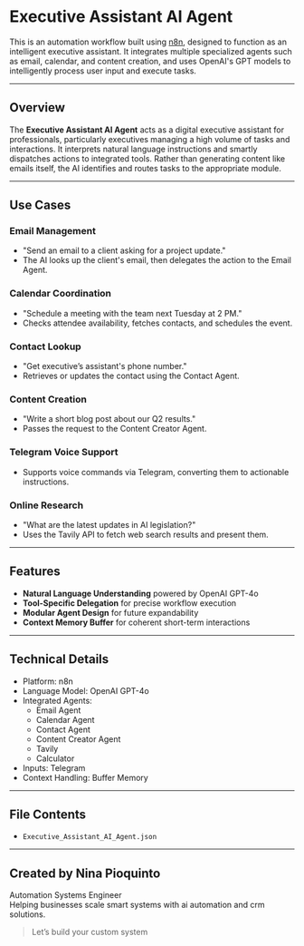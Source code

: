 # Executive Assistant AI Agent

This is an automation workflow built using [n8n](https://n8n.io), designed to function as an intelligent executive assistant. It integrates multiple specialized agents such as email, calendar, and content creation, and uses OpenAI's GPT models to intelligently process user input and execute tasks.

---

##  Overview

The **Executive Assistant AI Agent** acts as a digital executive assistant for professionals, particularly executives managing a high volume of tasks and interactions. It interprets natural language instructions and smartly dispatches actions to integrated tools. Rather than generating content like emails itself, the AI identifies and routes tasks to the appropriate module.

---

##  Use Cases

###  Email Management
- "Send an email to a client asking for a project update."
- The AI looks up the client's email, then delegates the action to the Email Agent.

###  Calendar Coordination
- "Schedule a meeting with the team next Tuesday at 2 PM."
- Checks attendee availability, fetches contacts, and schedules the event.

###  Contact Lookup
- "Get executive’s assistant's phone number."
- Retrieves or updates the contact using the Contact Agent.

###  Content Creation
- "Write a short blog post about our Q2 results."
- Passes the request to the Content Creator Agent.

###  Telegram Voice Support
- Supports voice commands via Telegram, converting them to actionable instructions.

###  Online Research
- "What are the latest updates in AI legislation?"
- Uses the Tavily API to fetch web search results and present them.

---

##  Features

- **Natural Language Understanding** powered by OpenAI GPT-4o
- **Tool-Specific Delegation** for precise workflow execution
- **Modular Agent Design** for future expandability
- **Context Memory Buffer** for coherent short-term interactions

---

##  Technical Details

- Platform: n8n
- Language Model: OpenAI GPT-4o
- Integrated Agents: 
  - Email Agent
  - Calendar Agent
  - Contact Agent
  - Content Creator Agent
  - Tavily 
  - Calculator
- Inputs: Telegram 
- Context Handling: Buffer Memory

---


##  File Contents

- `Executive_Assistant_AI_Agent.json`

---

##  Created by Nina Pioquinto

Automation Systems Engineer     
Helping businesses scale smart systems with ai automation and crm solutions.

> Let’s build your custom system
